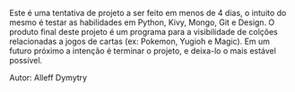 Este é uma tentativa de projeto a ser feito
em menos de 4 dias, o intuito do mesmo é
testar as habilidades em Python, Kivy,
Mongo, Git e Design.
O produto final deste projeto é um programa
para a visibilidade de colções relacionadas
a jogos de cartas (ex: Pokemon, Yugioh e Magic).
Em um futuro próximo a intenção é terminar o 
projeto, e deixa-lo o mais estável possível.

Autor: Alleff Dymytry